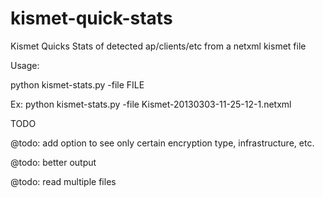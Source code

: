 kismet-quick-stats
==================

Kismet Quicks Stats of detected ap/clients/etc from a netxml kismet file

Usage:

python kismet-stats.py -file FILE

Ex: python kismet-stats.py -file Kismet-20130303-11-25-12-1.netxml




TODO

@todo: add option to see only certain encryption type, infrastructure, etc.

@todo: better output

@todo: read multiple files

